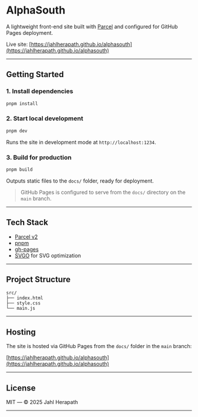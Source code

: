 # AlphaSouth

A lightweight front-end site built with [Parcel](https://parceljs.org/) and configured for GitHub Pages deployment.

Live site: [https://jahlherapath.github.io/alphasouth](https://jahlherapath.github.io/alphasouth)

---

## Getting Started

### 1. Install dependencies

```bash
pnpm install
```

### 2. Start local development

```bash
pnpm dev
```

Runs the site in development mode at `http://localhost:1234`.

### 3. Build for production

```bash
pnpm build
```

Outputs static files to the `docs/` folder, ready for deployment.

> GitHub Pages is configured to serve from the `docs/` directory on the `main` branch.

---

## Tech Stack

- [Parcel v2](https://parceljs.org/)
- [pnpm](https://pnpm.io/)
- [gh-pages](https://github.com/tschaub/gh-pages)
- [SVGO](https://github.com/svg/svgo) for SVG optimization

---

## Project Structure

```
src/
├── index.html
├── style.css
└── main.js
```

---

## Hosting

The site is hosted via GitHub Pages from the `docs/` folder in the `main` branch:

[https://jahlherapath.github.io/alphasouth](https://jahlherapath.github.io/alphasouth)

---

## License

MIT — © 2025 Jahl Herapath

---